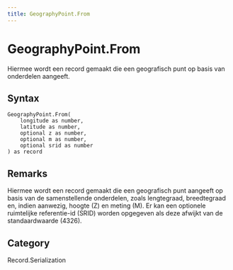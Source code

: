 ```yaml
---
title: GeographyPoint.From
---
```


# GeographyPoint.From


Hiermee wordt een record gemaakt die een geografisch punt op basis van onderdelen aangeeft.


## Syntax

```powerquery
GeographyPoint.From(
    longitude as number,
    latitude as number,
    optional z as number,
    optional m as number,
    optional srid as number
) as record
```


## Remarks

Hiermee wordt een record gemaakt die een geografisch punt aangeeft op basis van de samenstellende onderdelen, zoals lengtegraad, breedtegraad en, indien aanwezig, hoogte (Z) en meting (M). Er kan een optionele ruimtelijke referentie-id (SRID) worden opgegeven als deze afwijkt van de standaardwaarde (4326).



## Category
Record.Serialization
